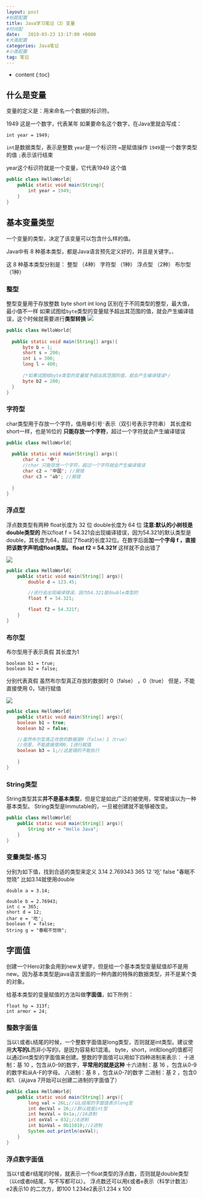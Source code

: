 ```yaml
---
layout: post
#标题配置
title: Java学习笔记（3）变量
#时间配
date:   2019-03-23 13:17:00 +0800
#大类配置
categories: Java笔记
#小类配置
tag: 笔记
---
```


* content
{:toc}

## 什么是变量

变量的定义是：用来命名一个数据的标识符。

1949 这是一个数字，代表某年
如果要命名这个数字，在Java里就会写成：
```
int year = 1949;
```

`int`是数据类型，表示是整数
`year`是一个标识符
`=`是赋值操作
`1949`是一个数字类型的值
` ; `表示该行结束

year这个标识符就是一个变量，它代表1949 这个值
```java
public class HelloWorld{
	public static void main(String){
		int year = 1949;
	}
}
```
## 基本变量类型

一个变量的类型，决定了该变量可以包含什么样的值。

Java中有 8 种基本类型，都是Java语言预先定义好的，并且是关键字。、

这 8 种基本类型分别是：
	整型 （4种）
	字符型 （1种）
	浮点型 （2种）
	布尔型 （1种）

### 整型
整型变量用于存放整数
	byte
	short
	int
	long
区别在于不同类型的整型，最大值，最小值不一样
如果试图给`byte`类型的变量赋予超出其范围的值，就会产生编译错误，这个时候就需要进行**类型转换**
![](/styles/images/2019-03-22-how2java/3.1.png)
```java
public class HelloWorld{
    
  public static void main(String[] args){
      byte b = 1;
      short s = 200;
      int i = 300;
      long l = 400;
 
      /*如果试图给byte类型的变量赋予超出其范围的值，就会产生编译错误*/
      byte b2 = 200;
  }
}
```

### 字符型

char类型用于存放一个字符，值用单引号`'`表示（双引号表示字符串）
其长度和short一样，也是16位的
**只能存放一个字符**，超过一个字符就会产生编译错误

```java
public class HelloWorld{
    
  public static void main(String[] args){
      char c = '中';
      //char 只能存放一个字符，超过一个字符就会产生编译错误
      char c2 = '中国'; //报错
      char c3 = 'ab'; //报错
 
  }
}
```
### 浮点型
浮点数类型有两种
  float长度为 32 位
  double长度为 64 位
**注意:默认的小树枝是double类型的**
  所以float f = 54.321会出现编译错误，因为54.321的默认类型是double，其长度为64，超过了float的长度32位。在数字后面**加一个字母 f **，直接把该数字声明成float类型。
  float f2 = 54.321**f**   这样就不会出错了
  
![](/styles/images/2019-03-22-how2java/3.2.png)

```java
public class HelloWorld{
	public static void main(String[] args){
		double d = 123.45;

		//该行会出现编译错误，因为54.321是double类型的
		float f = 54.321;

		float f2 = 54.321f;
	}
}
```

### 布尔型

布尔型用于表示真假
其长度为1
```
boolean b1 = true;
boolean b2 = false;
```
分别代表真假
虽然布尔型真正存放的数据时 0（false） ，0（true）
但是，不能直接使用 0，1进行赋值

![](/styles/images/2019-03-22-how2java/3.3.png)

```java
public class HelloWorld{
	public static void main(String[] args){
	boolean b1 = true;
	boolean b2 = false;

	//虽然布尔型真正存放的数据是0（false）1（true）
	//但是，不能直接使用0，1进行赋值
	boolean b3 = 1;//这是错的不能执行
	
	}
}
```

### String类型

String类型其实**并不是基本类型**，但是它是如此广泛的被使用，常常被误以为一种基本类型。
String类型是Immutable的，一旦被创建就不能够被改变。
```java
public class HelloWorld{
	public static void main(String[] args){
		String str = "Hello Java";
	}
}
```
### 变量类型-练习
分别为如下值，找到合适的类型来定义
  3.14
  2.769343
  365
  12
  '吃'
  false
  "春眠不觉晓"
比如3.14就使用double

`double a = 3.14;`

```
double b = 2.76943;
int c = 365;
short d = 12;
char e = '吃';
boolean f = false;
String g = "春眠不觉晓";
```


## 字面值

创建一个Hero对象会用到new关键字，但是给一个基本类型变量赋值却不是用new。因为基本类型是java语言里面的一种内置的特殊的数据类型，并不是某个类的对象。

给基本类型的变量赋值的方法叫做**字面值**，如下所例：
```
float hp = 313f;
int armor = 24;
```

### 整数字面值

当以`l`或者`L`结尾的时候，一个整数字面值是long类型，否则就是int类型。建议使用**大写的L**而非小写的l，是因为容易和1混淆。
byte，short，int和long的值都可以通过int类型的字面值来创建。整数的字面值可以用如下四种进制来表示：
十进制：基  10 ，包含从0-9的数字，**平常用的就是这种**
十六进制：基 16 ，包含从0-9的数字和从A-F的字母。
八进制：基  8 ，包含从0-7的数字
二进制：基  2 ，包含0和1.（从java 7开始可以创建二进制的字面值了）

```java
public class HelloWorld{
	public static void main(String[] args){
		long val = 26L;//以L结尾的字面值表示long型
		int decVal = 26;//默认就是int型
		int hexVal = 0x1a;//16进制
		int oxVal = 032;//8进制
		int binVal = 0b11010;//2进制
		System.out.println(oxVal);
	}
}
```

### 浮点数字面值

当以`f`或者`F`结尾的时候，就表示一个float类型的浮点数，否则就是double类型（以`d`或者`D`结尾，写不写都可以）。
浮点数还可以用`E`或者`e`表示（科学计数法）
e2表示10 的二次方，即100
1.234e2表示1.234 x 100